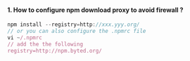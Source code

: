 #### 1. How to configure npm download proxy to avoid firewall ?
```javascript
npm install --registry=http://xxx.yyy.org/
// or you can also configure the .npmrc file
vi ~/.npmrc
// add the the following
registry=http://npm.byted.org/
```
